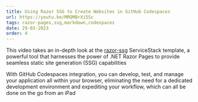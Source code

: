 ```yaml
---
title: Using Razor SSG to Create Websites in GitHub Codespaces
url: https://youtu.be/MRQMBrXi5Sc
tags: razor-pages,ssg,markdown,codespaces
date: 29-03-2023
order: 4
---
```


This video takes an in-depth look at the [razor-ssg](https://razor-ssg.web-templates.io) ServiceStack template, a powerful tool that 
harnesses the power of .NET Razor Pages to provide seamless static site generation (SSG) capabilities 

With GitHub Codespaces integration, you can develop, test, and manage your application all within your browser, eliminating the need 
for a dedicated development environment and expediting your workflow, which can all be done on the go from an iPad
